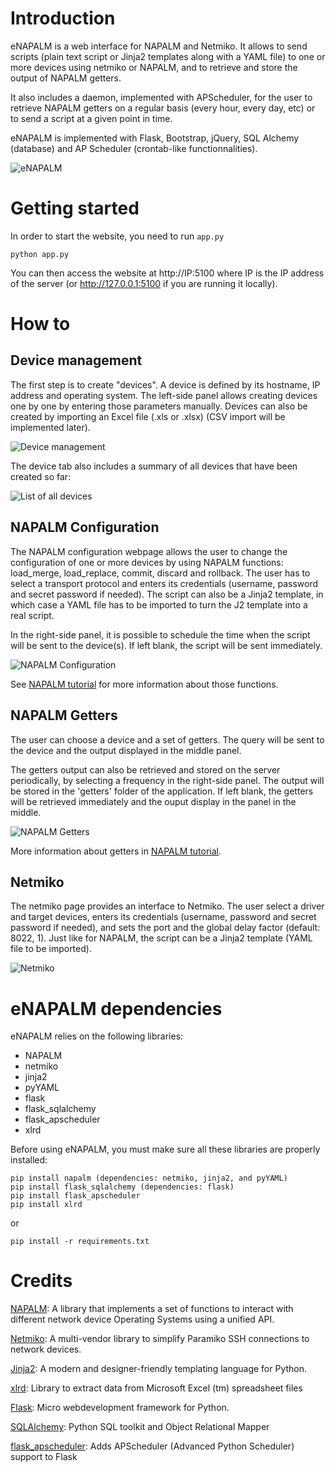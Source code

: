 # Introduction

eNAPALM is a web interface for NAPALM and Netmiko.
It allows to send scripts (plain text script or Jinja2 templates along with a YAML file) to one or more devices using netmiko or NAPALM, and to retrieve and store the output of NAPALM getters.

It also includes a daemon, implemented with APScheduler, for the user to retrieve NAPALM getters on a regular basis (every hour, every day, etc) or to send a script at a given point in time.

eNAPALM is implemented with Flask, Bootstrap, jQuery, SQL Alchemy (database) and AP Scheduler (crontab-like functionnalities).

![eNAPALM](https://github.com/afourmy/e-napalm/blob/master/readme/napalm_configuration.png)

# Getting started

In order to start the website, you need to run `app.py`
```
python app.py
```

You can then access the website at http://IP:5100 where IP is the IP address of the server (or http://127.0.0.1:5100 if you are running it locally).

# How to

## Device management

The first step is to create "devices". 
A device is defined by its hostname, IP address and operating system.
The left-side panel allows creating devices one by one by entering those parameters manually. Devices can also be created by importing an Excel file (.xls or .xlsx) (CSV import will be implemented later).

![Device management](https://github.com/afourmy/e-napalm/blob/master/readme/manage_devices.png)

The device tab also includes a summary of all devices that have been created so far:
    
![List of all devices](https://github.com/afourmy/e-napalm/blob/master/readme/list_devices.png)

## NAPALM Configuration

The NAPALM configuration webpage allows the user to change the configuration of one or more devices by using NAPALM functions: load_merge, load_replace, commit, discard and rollback.
The user has to select a transport protocol and enters its credentials (username, password and secret password if needed).
The script can also be a Jinja2 template, in which case a YAML file has to be imported to turn the J2 template into a real script.

In the right-side panel, it is possible to schedule the time when the script will be sent to the device(s). 
If left blank, the script will be sent immediately.

![NAPALM Configuration](https://github.com/afourmy/e-napalm/blob/master/readme/napalm_configuration.png)

See [NAPALM tutorial](https://napalm.readthedocs.io/en/latest/tutorials/first_steps_config.html "NAPALM tutorial") for more information about those functions.

## NAPALM Getters

The user can choose a device and a set of getters. The query will be sent to the device and the output displayed in the middle panel. 

The getters output can also be retrieved and stored on the server periodically, by selecting a frequency in the right-side panel. The output will be stored in the 'getters' folder of the application. If left blank, the getters will be retrieved immediately and the ouput display in the panel in the middle.

![NAPALM Getters](https://github.com/afourmy/e-napalm/blob/master/readme/napalm_getters.png)

More information about getters in [NAPALM tutorial](https://napalm.readthedocs.io/en/latest/base.html "NAPALM tutorial").

## Netmiko

The netmiko page provides an interface to Netmiko.
The user select a driver and target devices, enters its credentials (username, password and secret password if needed), and sets the port and the global delay factor (default: 8022, 1).
Just like for NAPALM, the script can be a Jinja2 template (YAML file to be imported).

![Netmiko](https://github.com/afourmy/e-napalm/blob/master/readme/netmiko.png)

# eNAPALM dependencies

eNAPALM relies on the following libraries:

* NAPALM
* netmiko
* jinja2
* pyYAML
* flask
* flask_sqlalchemy
* flask_apscheduler
* xlrd

Before using eNAPALM, you must make sure all these libraries are properly installed:

```
pip install napalm (dependencies: netmiko, jinja2, and pyYAML)
pip install flask_sqlalchemy (dependencies: flask)
pip install flask_apscheduler
pip install xlrd
```

or 

```
pip install -r requirements.txt
```

# Credits

[NAPALM](https://github.com/napalm-automation/napalm "NAPALM"): A library that implements a set of functions to interact with different network device Operating Systems using a unified API.

[Netmiko](https://github.com/ktbyers/netmiko "Netmiko"): A multi-vendor library to simplify Paramiko SSH connections to network devices.

[Jinja2](https://github.com/pallets/jinja "Jinja2"): A modern and designer-friendly templating language for Python.

[xlrd](https://github.com/python-excel/xlrd): Library to extract data from Microsoft Excel (tm) spreadsheet files

[Flask](http://flask.pocoo.org): Micro webdevelopment framework for Python.

[SQLAlchemy](https://www.sqlalchemy.org): Python SQL toolkit and Object Relational Mapper

[flask_apscheduler](https://github.com/viniciuschiele/flask-apscheduler): Adds APScheduler (Advanced Python Scheduler) support to Flask